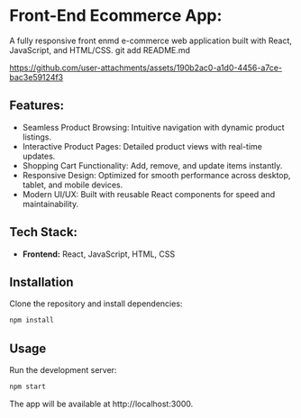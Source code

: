 # Front-End Ecommerce App:

A fully responsive front enmd e-commerce web application built with React, JavaScript, and HTML/CSS.
git add README.md



https://github.com/user-attachments/assets/190b2ac0-a1d0-4456-a7ce-bac3e59124f3




## Features:
- Seamless Product Browsing: Intuitive navigation with dynamic product listings.
- Interactive Product Pages: Detailed product views with real-time updates.
- Shopping Cart Functionality: Add, remove, and update items instantly.
- Responsive Design: Optimized for smooth performance across desktop, tablet, and mobile devices.
- Modern UI/UX: Built with reusable React components for speed and maintainability.  

## Tech Stack:
- **Frontend:** React, JavaScript, HTML, CSS

## Installation 
Clone the repository and install dependencies:

```bash
npm install
```
## Usage 
Run the development server:

````python
npm start
````
The app will be available at http://localhost:3000.

